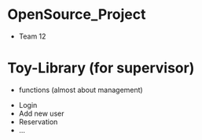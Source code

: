 # OpenSource_Project
 * Team 12
 
 
# Toy-Library (for supervisor)
 * functions (almost about management)
  - Login
  - Add new user
  - Reservation
  - ...
